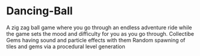 # Dancing-Ball

A zig zag ball game where you go through an endless adventure ride while the game sets the mood and difficulty for you as you go through.
Collectibe Gems having sound and particle effects with them 
Random spawning of tiles and gems via a procedural level generation
